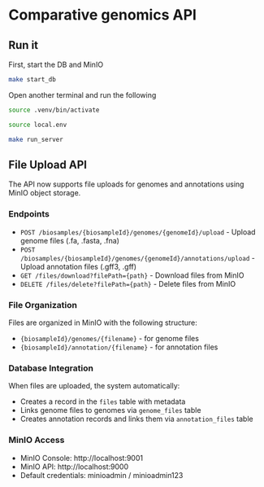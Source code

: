 # Comparative genomics API

## Run it

First, start the DB and MinIO

```sh
make start_db
```

Open another terminal and run the following

```sh
source .venv/bin/activate
```

```sh
source local.env
```

```sh
make run_server
```

## File Upload API

The API now supports file uploads for genomes and annotations using MinIO object storage.

### Endpoints

- `POST /biosamples/{biosampleId}/genomes/{genomeId}/upload` - Upload genome files (.fa, .fasta, .fna)
- `POST /biosamples/{biosampleId}/genomes/{genomeId}/annotations/upload` - Upload annotation files (.gff3, .gff)
- `GET /files/download?filePath={path}` - Download files from MinIO
- `DELETE /files/delete?filePath={path}` - Delete files from MinIO

### File Organization

Files are organized in MinIO with the following structure:
- `{biosampleId}/genomes/{filename}` - for genome files
- `{biosampleId}/annotation/{filename}` - for annotation files

### Database Integration

When files are uploaded, the system automatically:
- Creates a record in the `files` table with metadata
- Links genome files to genomes via `genome_files` table
- Creates annotation records and links them via `annotation_files` table

### MinIO Access

- MinIO Console: http://localhost:9001
- MinIO API: http://localhost:9000
- Default credentials: minioadmin / minioadmin123
